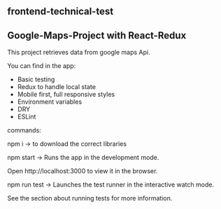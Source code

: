 ## frontend-technical-test

## Google-Maps-Project with React-Redux

This project retrieves data from google maps Api.

You can find in the app:

- Basic testing
- Redux to handle local state
- Mobile first, full responsive styles
- Environment variables
- DRY
- ESLint

commands:

npm i -> to download the correct libraries

npm start -> Runs the app in the development mode.

Open http://localhost:3000 to view it in the browser.


npm run test -> Launches the test runner in the interactive watch mode.

See the section about running tests for more information.
